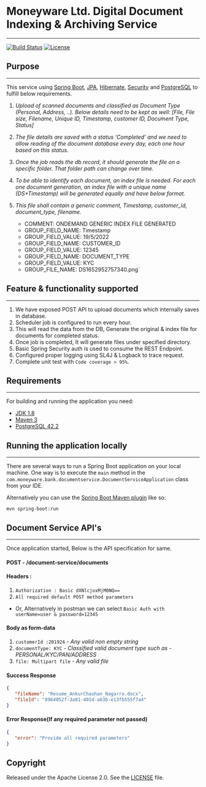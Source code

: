 # Moneyware Ltd. Digital Document Indexing & Archiving Service

---
[![Build Status](https://travis-ci.org/codecentric/springboot-sample-app.svg?branch=master)](https://travis-ci.org/codecentric/springboot-sample-app)
[![License](http://img.shields.io/:license-apache-blue.svg)](http://www.apache.org/licenses/LICENSE-2.0.html)

## Purpose

---
This service using [Spring Boot](http://projects.spring.io/spring-boot/), [JPA](), [Hibernate](), [Security]() and [PostgreSQL](https://www.postgresql.org/download/) to fulfill below requirements.

1. *Upload of scanned documents and classified as Document Type (Personal, Address, ..). 
   Below details need to be kept as well: [File, File size, Filename, Unique ID, Timestamp, customer ID, Document Type, Status]*
2. *The file details are saved with a status ‘Completed’ and we need to allow reading of the
   document database every day, each one hour based on this status.*
3. *Once the job reads the db record, it should generate the file on a specific folder. That folder
   path can change over time.*
4. *To be able to identify each document, an index file is needed. For each one document
   generation, an index file with a unique name (DS+Timestamp) will be generated equally and
   have below format.*
5. *This file shall contain a generic comment, Timestamp, customer_id, document_type, filename.*
   
   - COMMENT:  ONDEMAND GENERIC INDEX FILE GENERATED
   - GROUP_FIELD_NAME:  Timestamp
   - GROUP_FIELD_VALUE:  19/5/2022
   - GROUP_FIELD_NAME:  CUSTOMER_ID
   - GROUP_FIELD_VALUE:  12345
   - GROUP_FIELD_NAME:  DOCUMENT_TYPE
   - GROUP_FIELD_VALUE:  KYC
   - GROUP_FILE_NAME:  DS1652952757340.png`

## Feature & functionality supported 

----
1. We have exposed POST API to upload documents which internally saves in database.
2. Scheduler job is configured to run every hour.
3. This will read the data from the DB, Generate the original & index file for documents for completed status.
4. Once job is completed, It will generate files under specified directory.
5. Basic Spring Security auth is used to consume the REST Endpoint.
6. Configured proper logging using SL4J & Logback to trace request. 
7. Complete unit test with `Code coverage > 95%`.


## Requirements

---
For building and running the application you need:

- [JDK 1.8](http://www.oracle.com/technetwork/java/javase/downloads/jdk8-downloads-2133151.html)
- [Maven 3](https://maven.apache.org)
- [PostgreSQL 42.2](https://www.postgresql.org/download/)

## Running the application locally

---
There are several ways to run a Spring Boot application on your local machine. One way is to execute the `main` method in the `com.moneyware.bank.documentservice.DocumentServiceApplication` class from your IDE.

Alternatively you can use the [Spring Boot Maven plugin](https://docs.spring.io/spring-boot/docs/current/reference/html/build-tool-plugins-maven-plugin.html) like so:

```shell
mvn spring-boot:run
```

## Document Service API's

---
Once application started, Below is the API specification for same.

####  POST - /document-service/documents
#### Headers :
1. `Authorization : Basic dXNlcjoxMjM0NQ==`
2. `All required default POST method parameters`

* Or, Alternatively in postman we can select `Basic Auth with userName=user & password=12345`

#### Body as form-data

1. `customerId :201924` *- Any valid non empty string*
2. `documentType: KYC`  *- Classified valid document type such as - PERSONAL/KYC/PAN/ADDRESS*
3. `file: Multipart file` *- Any valid file*

#### Success Response
```json
{
   "fileName": "Resume_AnkurChauhan_Nagarro.docx",
   "fileId": "8964052f-3a81-401d-a63b-e13fb555f7a4"
}
```

#### Error Response(If any required parameter not passed)
```json
{
   "error": "Provide all required parameters"
}
```

## Copyright

Released under the Apache License 2.0. See the [LICENSE](https://github.com/codecentric/springboot-sample-app/blob/master/LICENSE) file.